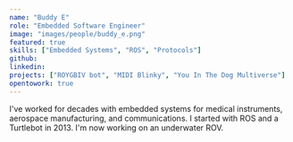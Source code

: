 ```yaml
---
name: "Buddy E"
role: "Embedded Software Engineer"
image: "images/people/buddy_e.png"
featured: true
skills: ["Embedded Systems", "ROS", "Protocols"]
github: 
linkedin: 
projects: ["ROYGBIV bot", "MIDI Blinky", "You In The Dog Multiverse"]
opentowork: true
---
```

I've worked for decades with embedded systems for medical instruments, aerospace manufacturing, and communications. I started with ROS and a Turtlebot in 2013.  I'm now working on an underwater ROV.
